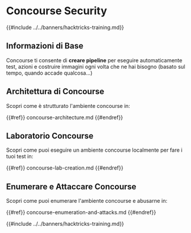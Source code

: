 # Concourse Security

{{#include ../../banners/hacktricks-training.md}}

## Informazioni di Base

Concourse ti consente di **creare pipeline** per eseguire automaticamente test, azioni e costruire immagini ogni volta che ne hai bisogno (basato sul tempo, quando accade qualcosa...)

## Architettura di Concourse

Scopri come è strutturato l'ambiente concourse in:

{{#ref}}
concourse-architecture.md
{{#endref}}

## Laboratorio Concourse

Scopri come puoi eseguire un ambiente concourse localmente per fare i tuoi test in:

{{#ref}}
concourse-lab-creation.md
{{#endref}}

## Enumerare e Attaccare Concourse

Scopri come puoi enumerare l'ambiente concourse e abusarne in:

{{#ref}}
concourse-enumeration-and-attacks.md
{{#endref}}

{{#include ../../banners/hacktricks-training.md}}
